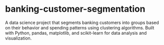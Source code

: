 # banking-customer-segmentation
A data science project that segments banking customers into groups based on their behavior and spending patterns using clustering algorithms. Built with Python, pandas, matplotlib, and scikit-learn for data analysis and visualization.
